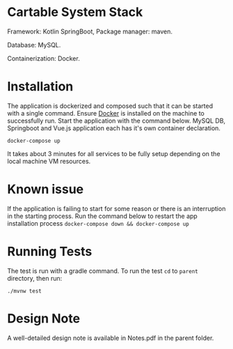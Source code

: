 # Cartable System Stack
 Framework: Kotlin SpringBoot, Package manager: maven.

Database: MySQL.

Containerization: Docker.


# Installation
The application is dockerized and composed such that it can be started with a single command.
Ensure [Docker](https://www.docker.com/) is installed on the machine to successfully run. Start the application with the command below.
MySQL DB, Springboot and Vue.js application each has it's own container declaration.


`docker-compose up`

It takes about 3 minutes for all services to be fully setup depending on the local machine VM resources.

# Known issue
If the application is failing to start for some reason or there is an interruption in the starting process. Run the command below to restart the app installation process
`docker-compose down && docker-compose up`


# Running Tests
The test is run with a gradle command. To run the test `cd` to `parent` directory, then run:

`./mvnw test`


# Design Note
A well-detailed design note is available in Notes.pdf in the parent folder.



